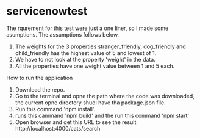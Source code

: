# servicenowtest
The rqurement for this test were just a one liner, so I made some asumptions. The assumptions follows below.
1. The weights for the 3 properties stranger_friendly, dog_friendly and child_friendly has the highest value of 5 and lowest of 1.
2. We have to not look at the property 'weight' in the data.
3. All the properties have one weight value between 1 and 5 each.



How to run the application
1. Download the repo.
2. Go to the terminal and opne the path where the code was downloaded, the current opne directory shudl have tha package.json file.
3. Run this command 'npm install'.
4. runs this cammand 'npm build' and the run this command 'npm start'
5. Open browser and get this URL to see the result http://localhost:4000/cats/search
